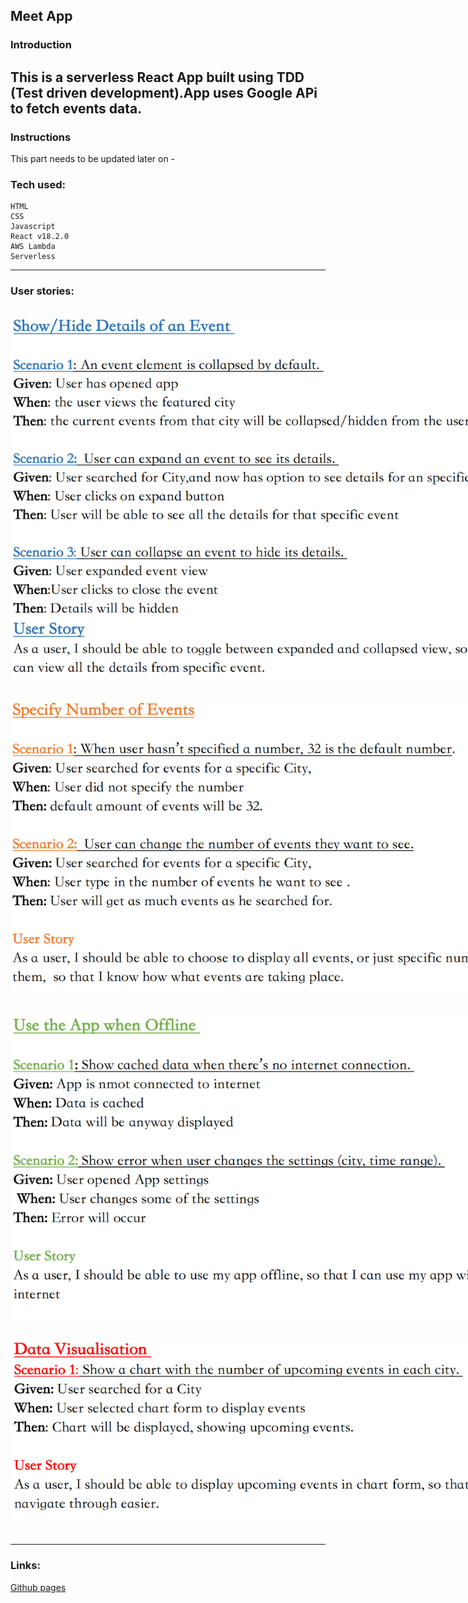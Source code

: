 ## Meet App

### Introduction

## This is a serverless React App built using TDD (Test driven development).App uses Google APi to fetch events data.

### Instructions

This part needs to be updated later on -

### Tech used:

```
HTML
CSS
Javascript
React v18.2.0
AWS Lambda
Serverless
```

---

### User stories:

 <img src="/img_readme/nr1.png" alt="Alt text" style="display: inline-block; margin: 15px auto; max-width: 800px">
 <img src="/img_readme/nr2.png" alt="Alt text" style="display: inline-block; margin: 15px auto; max-width: 800px">
 <img src="/img_readme/nr3.png" alt="Alt text" style="display: inline-block; margin: 15px auto; max-width: 800px">
 <img src="/img_readme/nr4.png" alt="Alt text" style="display: inline-block; margin: 15px auto; max-width: 800px">

---

### Links:

[Github pages](https://navi5599.github.io/meet/)
